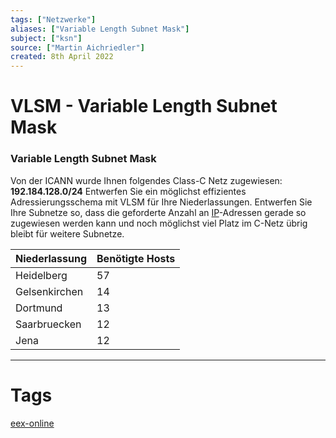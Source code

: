 ```yaml
---
tags: ["Netzwerke"]
aliases: ["Variable Length Subnet Mask"]
subject: ["ksn"]
source: ["Martin Aichriedler"]
created: 8th April 2022
---
```


# VLSM  - Variable Length Subnet Mask

### Variable Length Subnet Mask
Von der ICANN wurde Ihnen folgendes Class-C Netz zugewiesen: **192.184.128.0/24**
Entwerfen Sie ein möglichst effizientes Adressierungsschema mit VLSM für Ihre Niederlassungen. Entwerfen Sie Ihre Subnetze so, dass die geforderte Anzahl an [IP](protokolle/Internet%20Protocol.md)-Adressen gerade so zugewiesen werden kann und noch möglichst viel Platz im C-Netz übrig bleibt für weitere Subnetze.

| Niederlassung | Benötigte Hosts |
| ------------- | --------------- |
| Heidelberg    | 57              |
| Gelsenkirchen | 14              |
| Dortmund      | 13              |
| Saarbruecken  | 12              |
| Jena          | 12              |


---
# Tags
[eex-online](http://www.eex-online.de/informatik.php)
